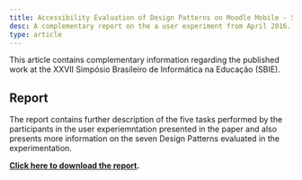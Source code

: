 ```yaml
---
title: Accessibility Evaluation of Design Patterns on Moodle Mobile - SBIE 2016
desc: A complementary report on the a user experiment from April 2016.
type: article
---
```


<p class="lead lead-about">
This article contains complementary information regarding the published work at the XXVII Simpósio Brasileiro de Informática na Educação (SBIE).
</p>

## Report
The report contains further description of the five tasks performed by the participants in the user experiemntation presented in the paper and also presents more information on the seven Design Patterns evaluated in the experimentation.

<strong><a href="{{ site.baseurl }}/assets/docs/report_sbie.pdf" target="_blank">Click here to download the report</a>.</strong>

